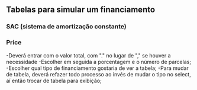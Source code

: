 ## Tabelas para simular um financiamento ##
### SAC (sistema de amortização constante) ###
### Price ###
-Deverá entrar com o valor total, com "." no lugar de "," se houver a necessidade
-Escolher em seguida a porcentagem e o número de parcelas;
-Escolher qual tipo de financiamento gostaria de ver a tabela;
-Para mudar de tabela, deverá refazer todo processo ao invés de mudar o tipo no select, aí então trocar de tabela para exibição;
